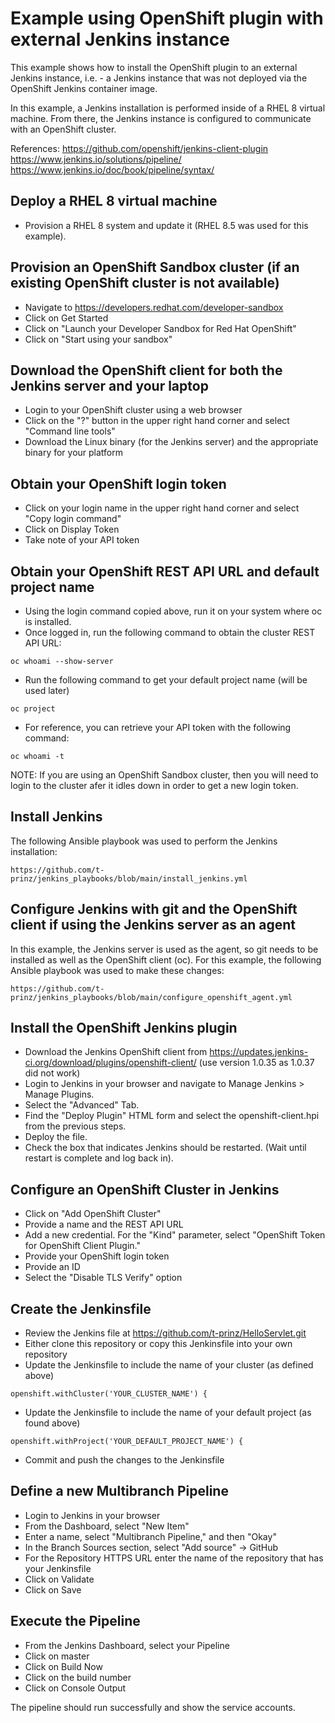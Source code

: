 # Example using OpenShift plugin with external Jenkins instance

This  example shows how to install the OpenShift plugin to an external Jenkins instance, i.e. - a Jenkins instance that was not deployed via the OpenShift Jenkins container image.

In this example, a Jenkins installation is performed inside of a RHEL 8 virtual machine.  From there, the Jenkins instance is configured to communicate with an OpenShift cluster.

References:
https://github.com/openshift/jenkins-client-plugin
https://www.jenkins.io/solutions/pipeline/
https://www.jenkins.io/doc/book/pipeline/syntax/

## Deploy a RHEL 8 virtual machine

* Provision a RHEL 8 system and update it (RHEL 8.5 was used for this example).

## Provision an OpenShift Sandbox cluster (if an existing OpenShift cluster is not available)

* Navigate to https://developers.redhat.com/developer-sandbox
* Click on Get Started
* Click on "Launch your Developer Sandbox for Red Hat OpenShift"
* Click on "Start using your sandbox"

## Download the OpenShift client for both the Jenkins server and your laptop

* Login to your OpenShift cluster using a web browser
* Click on the "?" button in the upper right hand corner and select "Command line tools"
* Download the Linux binary (for the Jenkins server) and the appropriate binary for your platform

## Obtain your OpenShift login token

* Click on your login name in the upper right hand corner and select "Copy login command"
* Click on Display Token
* Take note of your API token

## Obtain your OpenShift REST API URL and default project name

* Using the login command copied above, run it on your system where oc is installed.
* Once logged in, run the following command to obtain the cluster REST API URL:

`oc whoami --show-server`

* Run the following command to get your default project name (will be used later)

`oc project`

* For reference, you can retrieve your API token with the following command:

`oc whoami -t`

NOTE:  If you are using an OpenShift Sandbox cluster, then you will need to login to the cluster afer it idles down in order to get a new login token.

## Install Jenkins

The following Ansible playbook was used to perform the Jenkins installation:

`https://github.com/t-prinz/jenkins_playbooks/blob/main/install_jenkins.yml`

## Configure Jenkins with git and the OpenShift client if using the Jenkins server as an agent

In this example, the Jenkins server is used as the agent, so git needs to be installed as well as the OpenShift client (oc).  For this example, the following Ansible playbook was used to make these changes:  

`https://github.com/t-prinz/jenkins_playbooks/blob/main/configure_openshift_agent.yml`

## Install the OpenShift Jenkins plugin

* Download the Jenkins OpenShift client from https://updates.jenkins-ci.org/download/plugins/openshift-client/ (use version 1.0.35 as 1.0.37 did not work)
* Login to Jenkins in your browser and navigate to Manage Jenkins > Manage Plugins.
* Select the "Advanced" Tab.
* Find the "Deploy Plugin" HTML form and select the openshift-client.hpi from the previous steps.
* Deploy the file.
* Check the box that indicates Jenkins should be restarted. (Wait until restart is complete and log back in).

## Configure an OpenShift Cluster in Jenkins

* Click on "Add OpenShift Cluster"
* Provide a name and the REST API URL
* Add a new credential.  For the "Kind" parameter, select "OpenShift Token for OpenShift Client Plugin."
* Provide your OpenShift login token
* Provide an ID
* Select the "Disable TLS Verify" option

## Create the Jenkinsfile

* Review the Jenkins file at https://github.com/t-prinz/HelloServlet.git
* Either clone this repository or copy this Jenkinsfile into your own repository
* Update the Jenkinsfile to include the name of your cluster (as defined above)

`openshift.withCluster('YOUR_CLUSTER_NAME') {`

* Update the Jenkinsfile to include the name of your default project (as found above)

`openshift.withProject('YOUR_DEFAULT_PROJECT_NAME') {`

* Commit and push the changes to the Jenkinsfile

## Define a new Multibranch Pipeline

* Login to Jenkins in your browser
* From the Dashboard, select "New Item"
* Enter a name, select "Multibranch Pipeline," and then "Okay"
* In the Branch Sources section, select "Add source" -> GitHub
* For the Repository HTTPS URL enter the name of the repository that has your Jenkinsfile
* Click on Validate
* Click on Save

## Execute the Pipeline

* From the Jenkins Dashboard, select your Pipeline
* Click on master
* Click on Build Now
* Click on the build number
* Click on Console Output

The pipeline should run successfully and show the service accounts.
